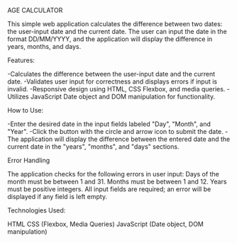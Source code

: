 AGE CALCULATOR

This simple web application calculates the difference between two dates: the user-input date and the current date. The user can input the date in the format DD/MM/YYYY, and the application will display the difference in years, months, and days.

Features:

-Calculates the difference between the user-input date and the current date.
-Validates user input for correctness and displays errors if input is invalid.
-Responsive design using HTML, CSS Flexbox, and media queries.
-Utilizes JavaScript Date object and DOM manipulation for functionality.

How to Use:

-Enter the desired date in the input fields labeled "Day", "Month", and "Year".
-Click the button with the circle and arrow icon to submit the date.
-The application will display the difference between the entered date and the current date in the "years", "months", and "days" sections.

Error Handling

The application checks for the following errors in user input:
Days of the month must be between 1 and 31.
Months must be between 1 and 12.
Years must be positive integers.
All input fields are required; an error will be displayed if any field is left empty.

Technologies Used:

HTML
CSS (Flexbox, Media Queries)
JavaScript (Date object, DOM manipulation)
